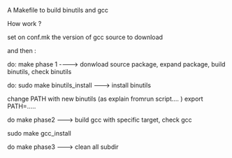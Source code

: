 A Makefile to build binutils and gcc

How work ?

set on conf.mk the  version of  gcc source  to download

and then :
 

do: make phase 1
----> donwload source package, expand package, build binutils, check binutils
 
do: sudo make binutils_install
 ---> install binutils 
 
 change PATH with new binutils (as explain fromrun script....    ) export PATH=.....
 
 do make phase2
 ---> build gcc with specific target,  check gcc 
 
 sudo make gcc_install
 
 do make phase3
 ---> clean all subdir
 



 
 
 
 